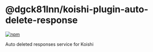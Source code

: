 # @dgck81lnn/koishi-plugin-auto-delete-response

[![npm](https://img.shields.io/npm/v/@dgck81lnn/koishi-plugin-auto-delete-response?style=flat-square)](https://www.npmjs.com/package/koishi-plugin-auto-delete-response)

Auto deleted responses service for Koishi
